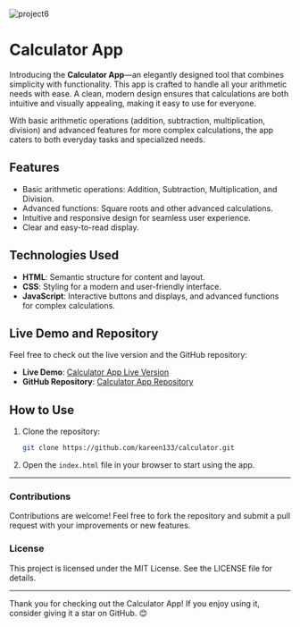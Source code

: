 
![project6](https://github.com/user-attachments/assets/7883c001-f6e1-4692-87dd-d426c255de0b)

# Calculator App

Introducing the **Calculator App**—an elegantly designed tool that combines simplicity with functionality. This app is crafted to handle all your arithmetic needs with ease. A clean, modern design ensures that calculations are both intuitive and visually appealing, making it easy to use for everyone.

With basic arithmetic operations (addition, subtraction, multiplication, division) and advanced features for more complex calculations, the app caters to both everyday tasks and specialized needs.

## Features
- Basic arithmetic operations: Addition, Subtraction, Multiplication, and Division.
- Advanced functions: Square roots and other advanced calculations.
- Intuitive and responsive design for seamless user experience.
- Clear and easy-to-read display.

## Technologies Used
- **HTML**: Semantic structure for content and layout.
- **CSS**: Styling for a modern and user-friendly interface.
- **JavaScript**: Interactive buttons and displays, and advanced functions for complex calculations.

## Live Demo and Repository
Feel free to check out the live version and the GitHub repository:

- **Live Demo**: [Calculator App Live Version](https://kareen133.github.io/calculator/)
- **GitHub Repository**: [Calculator App Repository](https://github.com/kareen133/calculator.git)

## How to Use
1. Clone the repository:
   ```bash
   git clone https://github.com/kareen133/calculator.git
   ```
2. Open the `index.html` file in your browser to start using the app.

---

### Contributions
Contributions are welcome! Feel free to fork the repository and submit a pull request with your improvements or new features.

### License
This project is licensed under the MIT License. See the LICENSE file for details.

---
Thank you for checking out the Calculator App! If you enjoy using it, consider giving it a star on GitHub. 😊

